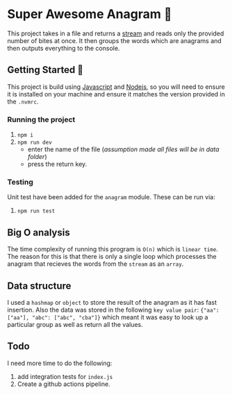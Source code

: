 # Super Awesome Anagram 🚀

This project takes in a file and returns a [stream](https://www.tutorialspoint.com/nodejs/nodejs_streams.htm) and reads only the provided number of bites at once. It then groups the words which are anagrams and then outputs everything to the console.

## Getting Started 🏁

This project is build using [Javascript](https://www.javascript.com/) and [Nodejs](https://nodejs.org/en/), so you will need to ensure it is installed on your machine and ensure it matches the version provided in the `.nvmrc`.

### Running the project

1. `npm i`
2. `npm run dev`
    * enter the name of the file (*assumption made all files will be in data folder*)
    * press the return key.

### Testing

Unit test have been added for the `anagram` module.
These can be run via:

1. `npm run test`


## Big O analysis

The time complexity of running this program is `O(n)` which is `linear time`. The reason for this is that there is only a single loop which processes the anagram that recieves the words from the `stream` as an `array`. 

## Data structure

I used a `hashmap` or `object` to store the result of the anagram as it has fast insertion. Also the data was stored in the following `key value pair`: 
    `{"aa": ["aa"], "abc": ["abc", "cba"]}`
which meant it was easy to look up a particular group as well as return all the values.

## Todo
 I need more time to do the following:

 1. add integration tests for `index.js`
 2. Create a github actions pipeline.
